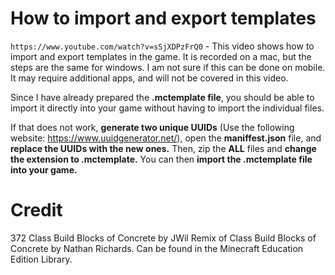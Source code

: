 # How to import and export templates
```https://www.youtube.com/watch?v=sSjXDPzFrQ0``` - This video shows how to import and export templates in the game. It is recorded on a mac, but the steps are the same for windows. I am not sure if this can be done on mobile. It may require additional apps, and will not be covered in this video.

Since I have already prepared the **.mctemplate file**, you should be able to import it directly into your game without having to import the individual files. 

If that does not work, **generate two unique UUIDs** (Use the following website: https://www.uuidgenerator.net/), open the **maniffest.json** file, and **replace the UUIDs with the new ones.** Then, zip the **ALL** files and **change the extension to .mctemplate.** You can then **import the .mctemplate file into your game.**

# Credit
372 Class Build Blocks of Concrete by JWil
Remix of Class Build Blocks of Concrete by Nathan Richards. Can be found in the Minecraft Education Edition Library.
```